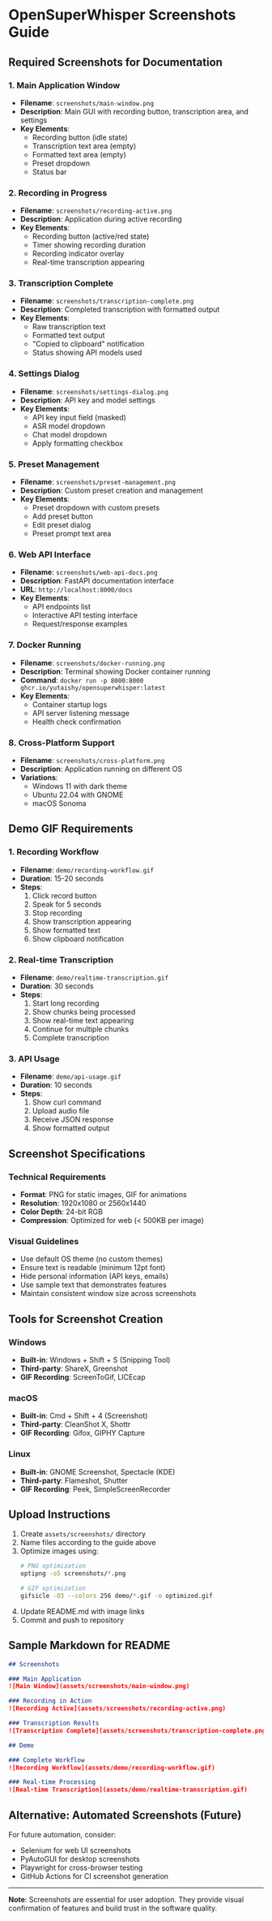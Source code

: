 # OpenSuperWhisper Screenshots Guide

## Required Screenshots for Documentation

### 1. Main Application Window
- **Filename**: `screenshots/main-window.png`
- **Description**: Main GUI with recording button, transcription area, and settings
- **Key Elements**:
  - Recording button (idle state)
  - Transcription text area (empty)
  - Formatted text area (empty)
  - Preset dropdown
  - Status bar

### 2. Recording in Progress
- **Filename**: `screenshots/recording-active.png`
- **Description**: Application during active recording
- **Key Elements**:
  - Recording button (active/red state)
  - Timer showing recording duration
  - Recording indicator overlay
  - Real-time transcription appearing

### 3. Transcription Complete
- **Filename**: `screenshots/transcription-complete.png`
- **Description**: Completed transcription with formatted output
- **Key Elements**:
  - Raw transcription text
  - Formatted text output
  - "Copied to clipboard" notification
  - Status showing API models used

### 4. Settings Dialog
- **Filename**: `screenshots/settings-dialog.png`
- **Description**: API key and model settings
- **Key Elements**:
  - API key input field (masked)
  - ASR model dropdown
  - Chat model dropdown
  - Apply formatting checkbox

### 5. Preset Management
- **Filename**: `screenshots/preset-management.png`
- **Description**: Custom preset creation and management
- **Key Elements**:
  - Preset dropdown with custom presets
  - Add preset button
  - Edit preset dialog
  - Preset prompt text area

### 6. Web API Interface
- **Filename**: `screenshots/web-api-docs.png`
- **Description**: FastAPI documentation interface
- **URL**: `http://localhost:8000/docs`
- **Key Elements**:
  - API endpoints list
  - Interactive API testing interface
  - Request/response examples

### 7. Docker Running
- **Filename**: `screenshots/docker-running.png`
- **Description**: Terminal showing Docker container running
- **Command**: `docker run -p 8000:8000 ghcr.io/yutaishy/opensuperwhisper:latest`
- **Key Elements**:
  - Container startup logs
  - API server listening message
  - Health check confirmation

### 8. Cross-Platform Support
- **Filename**: `screenshots/cross-platform.png`
- **Description**: Application running on different OS
- **Variations**:
  - Windows 11 with dark theme
  - Ubuntu 22.04 with GNOME
  - macOS Sonoma

## Demo GIF Requirements

### 1. Recording Workflow
- **Filename**: `demo/recording-workflow.gif`
- **Duration**: 15-20 seconds
- **Steps**:
  1. Click record button
  2. Speak for 5 seconds
  3. Stop recording
  4. Show transcription appearing
  5. Show formatted text
  6. Show clipboard notification

### 2. Real-time Transcription
- **Filename**: `demo/realtime-transcription.gif`
- **Duration**: 30 seconds
- **Steps**:
  1. Start long recording
  2. Show chunks being processed
  3. Show real-time text appearing
  4. Continue for multiple chunks
  5. Complete transcription

### 3. API Usage
- **Filename**: `demo/api-usage.gif`
- **Duration**: 10 seconds
- **Steps**:
  1. Show curl command
  2. Upload audio file
  3. Receive JSON response
  4. Show formatted output

## Screenshot Specifications

### Technical Requirements
- **Format**: PNG for static images, GIF for animations
- **Resolution**: 1920x1080 or 2560x1440
- **Color Depth**: 24-bit RGB
- **Compression**: Optimized for web (< 500KB per image)

### Visual Guidelines
- Use default OS theme (no custom themes)
- Ensure text is readable (minimum 12pt font)
- Hide personal information (API keys, emails)
- Use sample text that demonstrates features
- Maintain consistent window size across screenshots

## Tools for Screenshot Creation

### Windows
- **Built-in**: Windows + Shift + S (Snipping Tool)
- **Third-party**: ShareX, Greenshot
- **GIF Recording**: ScreenToGif, LICEcap

### macOS
- **Built-in**: Cmd + Shift + 4 (Screenshot)
- **Third-party**: CleanShot X, Shottr
- **GIF Recording**: Gifox, GIPHY Capture

### Linux
- **Built-in**: GNOME Screenshot, Spectacle (KDE)
- **Third-party**: Flameshot, Shutter
- **GIF Recording**: Peek, SimpleScreenRecorder

## Upload Instructions

1. Create `assets/screenshots/` directory
2. Name files according to the guide above
3. Optimize images using:
   ```bash
   # PNG optimization
   optipng -o5 screenshots/*.png
   
   # GIF optimization
   gifsicle -O3 --colors 256 demo/*.gif -o optimized.gif
   ```
4. Update README.md with image links
5. Commit and push to repository

## Sample Markdown for README

```markdown
## Screenshots

### Main Application
![Main Window](assets/screenshots/main-window.png)

### Recording in Action
![Recording Active](assets/screenshots/recording-active.png)

### Transcription Results
![Transcription Complete](assets/screenshots/transcription-complete.png)

## Demo

### Complete Workflow
![Recording Workflow](assets/demo/recording-workflow.gif)

### Real-time Processing
![Real-time Transcription](assets/demo/realtime-transcription.gif)
```

## Alternative: Automated Screenshots (Future)

For future automation, consider:
- Selenium for web UI screenshots
- PyAutoGUI for desktop screenshots
- Playwright for cross-browser testing
- GitHub Actions for CI screenshot generation

---

**Note**: Screenshots are essential for user adoption. They provide visual confirmation of features and build trust in the software quality.